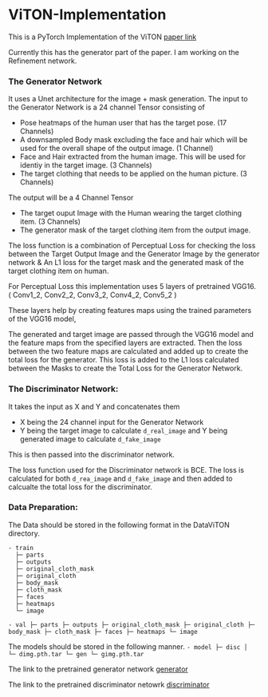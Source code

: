 # ViTON-Implementation

This is a PyTorch Implementation of the ViTON [paper link](https://arxiv.org/pdf/1711.08447.pdf)

Currently this has the generator part of the paper. I am working on the Refinement network.

### The Generator Network 

It uses a Unet architecture for the image + mask generation.
The input to the Generator Network is a 24 channel Tensor consisting of 
- Pose heatmaps of the human user that has the target pose. (17 Channels)
- A downsampled Body mask excluding the face and hair which will be used for the overall shape of the output image. (1 Channel) 
- Face and Hair extracted from the human image. This will be used for identiy in the target image. (3 Channels) 
- The target clothing that needs to be applied on the human picture. (3 Channels)

The output will be a 4 Channel Tensor
- The target ouput Image with the Human wearing the target clothing item. (3 Channels)
- The generator mask of the target clothing item from the output image.

The loss function is a combination of Perceptual Loss for checking the loss between the Target Output Image and the Generator Image by the generator network & An L1 loss for the target mask and the generated mask of the target clothing item on human.

For Perceptual Loss this implementation uses 5 layers of pretrained VGG16. 
( Conv1_2, Conv2_2, Conv3_2, Conv4_2, Conv5_2 )

These layers help by creating features maps using the trained parameters of the VGG16 model,

The generated and target image are passed through the VGG16 model and the feature maps from the specified layers are extracted. Then the loss between the two feature maps are calculated and added up to create the total loss for the generator.
This loss is added to the L1 loss calculated between the Masks to create the Total Loss for the Generator Network.

### The Discriminator Network:

It takes the input as X and Y and concatenates them
- X being the 24 channel input for the Generator Network
- Y being the target image to calculate `d_real_image` and Y being generated image to calculate `d_fake_image`

This is then passed into the discriminator network.

The loss function used for the Discriminator network is BCE. The loss is calculated for both `d_rea_image` and `d_fake_image` and then added to calcualte the total loss for the discriminator.

### Data Preparation:

The Data should be stored in the following format in the DataViTON directory.
```
- train
  ├─ parts
  ├─ outputs
  ├─ original_cloth_mask
  ├─ original_cloth
  ├─ body_mask
  ├─ cloth_mask
  ├─ faces
  ├─ heatmaps
  └─ image
 ```
  
`- val
  ├─ parts
  ├─ outputs
  ├─ original_cloth_mask
  ├─ original_cloth
  ├─ body_mask
  ├─ cloth_mask
  ├─ faces
  ├─ heatmaps
  └─ image`
 
The models should be stored in the following manner.
`- model
  ├─ disc
  │   └─ dimg.pth.tar
  └─ gen
      └─ gimg.pth.tar`

The link to the pretrained generator network [generator](https://drive.google.com/file/d/16UVHNGDgiurtHEexp68wCb_dB5N9BFcU/view?usp=sharing)

The link to the pretrained discriminator netowrk [discriminator](https://drive.google.com/file/d/167dBKAbzeVJ5rM1ABOzJy1tHhIHcJ6oB/view?usp=sharing)
